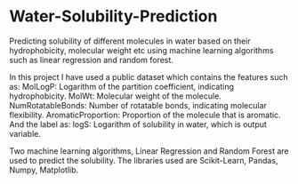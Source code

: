 # Water-Solubility-Prediction
Predicting solubility of different molecules in water based on their hydrophobicity, molecular weight etc using machine learning algorithms such as linear regression and random forest.

In this project I have used a public dataset which contains the features such as:
MolLogP: Logarithm of the partition coefficient, indicating hydrophobicity.
MolWt: Molecular weight of the molecule.
NumRotatableBonds: Number of rotatable bonds, indicating molecular flexibility.
AromaticProportion: Proportion of the molecule that is aromatic.
And the label as:
logS: Logarithm of solubility in water, which is output variable.

Two machine learning algorithms, Linear Regression and Random Forest are used to predict the solubility. The libraries used are Scikit-Learn, Pandas, Numpy, Matplotlib.
